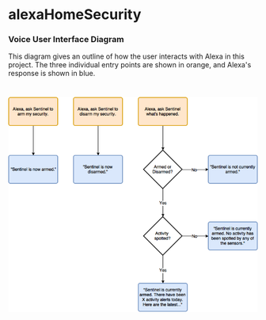 # alexaHomeSecurity
### Voice User Interface Diagram
This diagram gives an outline of how the user interacts with Alexa in this project. The three individual entry points are shown in orange, and Alexa's response is shown in blue.
#
![Screenshot](alexaHomeSecurityVUI.png)